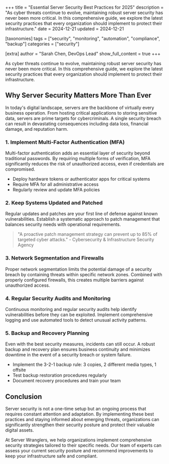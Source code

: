 +++
title = "Essential Server Security Best Practices for 2025"
description = "As cyber threats continue to evolve, maintaining robust server security has never been more critical. In this comprehensive guide, we explore the latest security practices that every organization should implement to protect their infrastructure."
date = 2024-12-21
updated = 2024-12-21

[taxonomies]
tags = ["security", "monitoring", "automation", "compliance", "backup"]
categories = ["security"]

[extra]
author = "Sarah Chen, DevOps Lead"
show_full_content = true
+++

As cyber threats continue to evolve, maintaining robust server security has never been more critical. In this comprehensive guide, we explore the latest security practices that every organization should implement to protect their infrastructure.

## Why Server Security Matters More Than Ever

In today's digital landscape, servers are the backbone of virtually every business operation. From hosting critical applications to storing sensitive data, servers are prime targets for cybercriminals. A single security breach can result in devastating consequences including data loss, financial damage, and reputation harm.

### 1. Implement Multi-Factor Authentication (MFA)

Multi-factor authentication adds an essential layer of security beyond traditional passwords. By requiring multiple forms of verification, MFA significantly reduces the risk of unauthorized access, even if credentials are compromised.

- Deploy hardware tokens or authenticator apps for critical systems
- Require MFA for all administrative access
- Regularly review and update MFA policies

### 2. Keep Systems Updated and Patched

Regular updates and patches are your first line of defense against known vulnerabilities. Establish a systematic approach to patch management that balances security needs with operational requirements.

> "A proactive patch management strategy can prevent up to 85% of targeted cyber attacks." - Cybersecurity & Infrastructure Security Agency

### 3. Network Segmentation and Firewalls

Proper network segmentation limits the potential damage of a security breach by containing threats within specific network zones. Combined with properly configured firewalls, this creates multiple barriers against unauthorized access.

### 4. Regular Security Audits and Monitoring

Continuous monitoring and regular security audits help identify vulnerabilities before they can be exploited. Implement comprehensive logging and use automated tools to detect unusual activity patterns.

### 5. Backup and Recovery Planning

Even with the best security measures, incidents can still occur. A robust backup and recovery plan ensures business continuity and minimizes downtime in the event of a security breach or system failure.

- Implement the 3-2-1 backup rule: 3 copies, 2 different media types, 1 offsite
- Test backup restoration procedures regularly
- Document recovery procedures and train your team

## Conclusion

Server security is not a one-time setup but an ongoing process that requires constant attention and adaptation. By implementing these best practices and staying informed about emerging threats, organizations can significantly strengthen their security posture and protect their valuable digital assets.

At Server Wranglers, we help organizations implement comprehensive security strategies tailored to their specific needs. Our team of experts can assess your current security posture and recommend improvements to keep your infrastructure safe and compliant.
